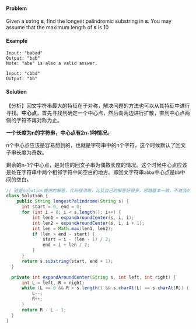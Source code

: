 #### Problem

Given a string **s**, find the longest palindromic substring in **s**. You may assume that the maximum length of **s** is 10

#### Example

```
Input: "babad"
Output: "bab"
Note: "aba" is also a valid answer.
```

```
Input: "cbbd"
Output: "bb"
```



#### Solution

【分析】回文字符串最大的特征在于对称，解决问题的方法也可以从其特征中进行寻找。**中心点**，首先寻找到确定一个中心点，然后向两边进行扩散，直到中心点两侧的字符不再对称为止。

**一个长度为n的字符串，中心点有2n-1种情况。**

n个中心点应该是容易想到的，也就是字符串中的n个字符，这个时候默认了回文子串长度为奇数。

剩余的n-1个中心点，是对应的回文子串为偶数长度的情况。这个时候中心点应该是处在字符串中两个相邻字符中间空白的地方。即回文字符串`abba`中心点是`bb`中间的空白。

```java
// 这是solution提供的解答，代码很清晰，比我自己的解答好很多，思路基本一致，不过我的解答上面贴了好多补丁
class Solution {
    public String longestPalindrome(String s) {
      int start = 0, end = 0;
      for (int i = 0; i < s.length(); i++) {
          int len1 = expandAroundCenter(s, i, i);
          int len2 = expandAroundCenter(s, i, i + 1);
          int len = Math.max(len1, len2);
          if (len > end - start) {
              start = i - (len - 1) / 2;
              end = i + len / 2;
          }
      }
      return s.substring(start, end + 1);
  }

  private int expandAroundCenter(String s, int left, int right) {
      int L = left, R = right;
      while (L >= 0 && R < s.length() && s.charAt(L) == s.charAt(R)) {
          L--;
          R++;
      }
      return R - L - 1;
  }
}
```











